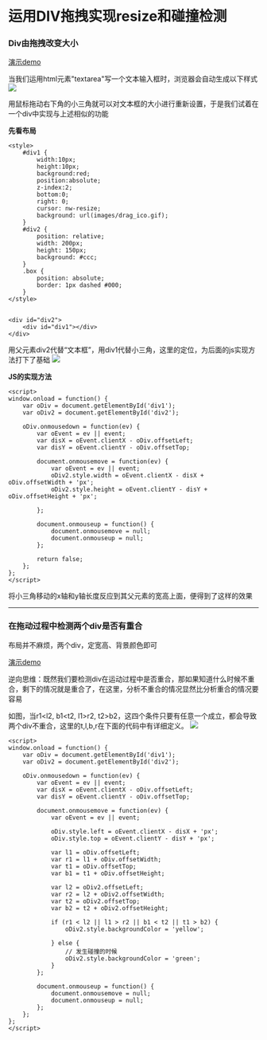 # 运用DIV拖拽实现resize和碰撞检测 #
### Div由拖拽改变大小 ###
[演示demo](http://zhongshan1993.github.io/myDemo/singlePage/drag-changeDivSize.html)

当我们运用html元素"textarea"写一个文本输入框时，浏览器会自动生成以下样式
![](http://7xksst.com1.z0.glb.clouddn.com/QQ截图20150731125810.png)


用鼠标拖动右下角的小三角就可以对文本框的大小进行重新设置，于是我们试着在一个div中实现与上述相似的功能

**先看布局**

    <style>
    	#div1 {
    		width:10px; 
    		height:10px; 
    		background:red; 
    		position:absolute; 
    		z-index:2;
    		bottom:0;
    		right: 0;	
    		cursor: nw-resize;
    		background: url(images/drag_ico.gif);
    	}
    	#div2 {
    		position: relative;
    		width: 200px;
    		height: 150px;
    		background: #ccc;
    	}
    	.box {
    		position: absolute;
    		border: 1px dashed #000;
    	}
    </style>

    
    <div id="div2">
    	<div id="div1"></div>
    </div>

用父元素div2代替“文本框”，用div1代替小三角，这里的定位，为后面的js实现方法打下了基础
![](http://7xksst.com1.z0.glb.clouddn.com/QQ截图20150731130554.png)

**JS的实现方法**

    <script>
    window.onload = function() {
    	var oDiv = document.getElementById('div1');
    	var oDiv2 = document.getElementById('div2');
    		
    	oDiv.onmousedown = function(ev) {
    		var oEvent = ev || event;
    		var disX = oEvent.clientX - oDiv.offsetLeft;
    		var disY = oEvent.clientY - oDiv.offsetTop;
    
    		document.onmousemove = function(ev) {
    			var oEvent = ev || event;
    			oDiv2.style.width = oEvent.clientX - disX + oDiv.offsetWidth + 'px';
    			oDiv2.style.height = oEvent.clientY - disY + oDiv.offsetHeight + 'px';
    			
    		};
    		
    		document.onmouseup = function() {
    			document.onmousemove = null;
    			document.onmouseup = null;
    		};
    
    		return false;
    	};
    };
    </script>

将小三角移动的x轴和y轴长度反应到其父元素的宽高上面，便得到了这样的效果



----------

### 在拖动过程中检测两个div是否有重合 ###

布局并不麻烦，两个div，定宽高、背景颜色即可

[演示demo](http://zhongshan1993.github.io/myDemo/singlePage/drag-testCrash.html)

逆向思维：既然我们要检测div在运动过程中是否重合，那如果知道什么时候不重合，剩下的情况就是重合了，在这里，分析不重合的情况显然比分析重合的情况要容易

如图，当r1<l2, b1<t2, l1>r2, t2>b2，这四个条件只要有任意一个成立，都会导致两个div不重合，这里的t,l,b,r在下面的代码中有详细定义。
![](http://7xksst.com1.z0.glb.clouddn.com/QQ截图20150731132238.png)


    <script>
    window.onload = function() {
    	var oDiv = document.getElementById('div1');
    	var oDiv2 = document.getElementById('div2');
    	
    	oDiv.onmousedown = function(ev) {
    		var oEvent = ev || event;
    		var disX = oEvent.clientX - oDiv.offsetLeft;
    		var disY = oEvent.clientY - oDiv.offsetTop;
    		
    		document.onmousemove = function(ev) {
    			var oEvent = ev || event;
    			
    			oDiv.style.left = oEvent.clientX - disX + 'px';
    			oDiv.style.top = oEvent.clientY - disY + 'px';
    			
    			var l1 = oDiv.offsetLeft;
    			var r1 = l1 + oDiv.offsetWidth;
    			var t1 = oDiv.offsetTop;
    			var b1 = t1 + oDiv.offsetHeight;
    
    			var l2 = oDiv2.offsetLeft;
    			var r2 = l2 + oDiv2.offsetWidth;
    			var t2 = oDiv2.offsetTop;
    			var b2 = t2 + oDiv2.offsetHeight;
    
    			if (r1 < l2 || l1 > r2 || b1 < t2 || t1 > b2) {
    				oDiv2.style.backgroundColor = 'yellow';
    
    			} else {
					// 发生碰撞的时候
    				oDiv2.style.backgroundColor = 'green';
    			}
    		};
    		
    		document.onmouseup = function() {
    			document.onmousemove = null;
    			document.onmouseup = null;
    		};
    	};
    };
    </script>